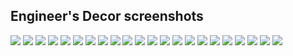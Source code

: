 
## Engineer's Decor screenshots

![](engineers-decor-v103-summary.png)
![](engineers-decor-v104a-craftinggui.png)
![](engineers-decor-v103-labfurnacegui.png)
![](engineers-decor-v103-labfurnace-electrical-speedup.png)
![](engineers-decor-v100a-concrete-stuff.png)
![](engineers-decor-v102-panzerglass.png)
![](engineers-decor-v105a-e-furnace.png)
![](engineers-decor-v105a-e-furnace-gui.png)
![](engineers-decor-v103-windows.png)
![](engineers-decor-v103-treatedwood-pole.png)
![](engineers-decor-v104a-steelpoles.png)
![](engineers-decor-v104a-double_t_supports.png)
![](engineers-decor-v103-stool-sitting.png)
![](engineers-decor-v106a-wasteincinerator.png)
![](engineers-decor-v106a-wasteincinerator-gui.png)
![](engineers-decor-v104a-redstone-valves.png)
![](engineers-decor-v106a-factorydropper.png)
![](factory-dropper-gui.png)
![](factory-dropper-metal-press-compression.png)
![](small-mineral-smelter-vanilla-automated.png)
![](small-solar-panel.png)
![](small-tree-cutter.png)
